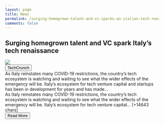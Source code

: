 ```yaml
---
layout: page
title: News
permalink: /surging-homegrown-talent-and-vc-sparks-an-italian-tech-renaissance
comments: false
---
```


<div class="row">
<div class="col-12">
<h2>Surging homegrown talent and VC spark Italy’s tech renaissance</h2>
</div>
</div>
<div class="row">
<div class="col-12">
<img src="https://techcrunch.com/wp-content/uploads/2020/11/GettyImages-563703889.jpg?w=600">
</div>
</div>
<div class="row">
<div class="col-12 mt-2">
<button type="button" class="btn btn-outline-info">TechCrunch</button>
</div>
</div>
<div class="row">
<div class="col-12">
<div>As Italy reinstates many COVID-19 restrictions, the country’s tech ecosystem is watching and waiting to see what the wider effects of the emergency will be. Italy’s ecosystem for tech venture capital and startups has been in development for years and has made…</div>
</div>
</div>
<div class="row">
<div class="col-12">
<div>As Italy reinstates many COVID-19 restrictions, the country’s tech ecosystem is watching and waiting to see what the wider effects of the emergency will be. Italy’s ecosystem for tech venture capital… [+14643 chars]</div>
</div>
</div>
<div class="row">
<div class="col-12 text-center">
<a href="http://techcrunch.com/2020/11/17/surging-homegrown-talent-and-vc-sparks-an-italian-tech-renaissance/">
<button type="button" class="btn btn-info">Read More</button>
</a>
</div>
</div>
